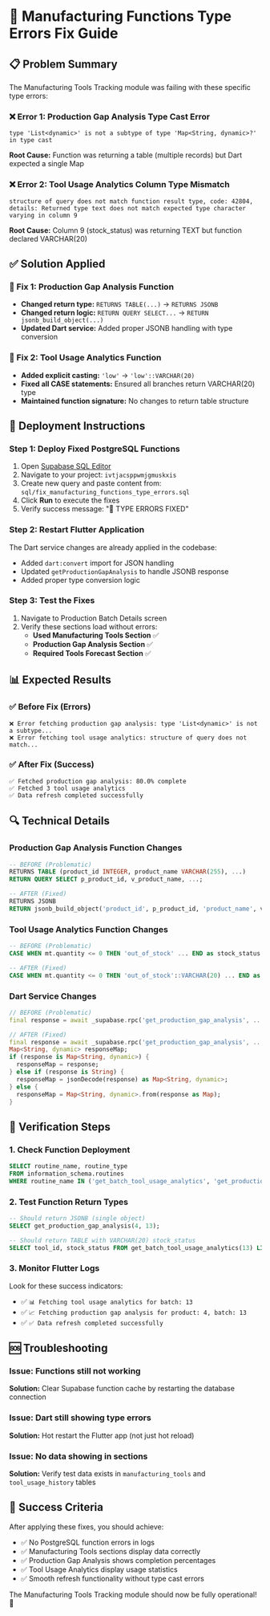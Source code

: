 # 🔧 Manufacturing Functions Type Errors Fix Guide

## 📋 Problem Summary
The Manufacturing Tools Tracking module was failing with these specific type errors:

### ❌ Error 1: Production Gap Analysis Type Cast Error
```
type 'List<dynamic>' is not a subtype of type 'Map<String, dynamic>?' in type cast
```
**Root Cause:** Function was returning a table (multiple records) but Dart expected a single Map

### ❌ Error 2: Tool Usage Analytics Column Type Mismatch  
```
structure of query does not match function result type, code: 42804, 
details: Returned type text does not match expected type character varying in column 9
```
**Root Cause:** Column 9 (stock_status) was returning TEXT but function declared VARCHAR(20)

## ✅ Solution Applied

### 🔧 Fix 1: Production Gap Analysis Function
- **Changed return type:** `RETURNS TABLE(...)` → `RETURNS JSONB`
- **Changed return logic:** `RETURN QUERY SELECT...` → `RETURN jsonb_build_object(...)`
- **Updated Dart service:** Added proper JSONB handling with type conversion

### 🔧 Fix 2: Tool Usage Analytics Function  
- **Added explicit casting:** `'low'` → `'low'::VARCHAR(20)`
- **Fixed all CASE statements:** Ensured all branches return VARCHAR(20) type
- **Maintained function signature:** No changes to return table structure

## 🚀 Deployment Instructions

### Step 1: Deploy Fixed PostgreSQL Functions
1. Open [Supabase SQL Editor](https://supabase.com/dashboard)
2. Navigate to your project: `ivtjacsppwmjgmuskxis`
3. Create new query and paste content from: `sql/fix_manufacturing_functions_type_errors.sql`
4. Click **Run** to execute the fixes
5. Verify success message: "🎉 TYPE ERRORS FIXED"

### Step 2: Restart Flutter Application
The Dart service changes are already applied in the codebase:
- Added `dart:convert` import for JSON handling
- Updated `getProductionGapAnalysis` to handle JSONB response
- Added proper type conversion logic

### Step 3: Test the Fixes
1. Navigate to Production Batch Details screen
2. Verify these sections load without errors:
   - **Used Manufacturing Tools Section** ✅
   - **Production Gap Analysis Section** ✅  
   - **Required Tools Forecast Section** ✅

## 📊 Expected Results

### ✅ Before Fix (Errors)
```
❌ Error fetching production gap analysis: type 'List<dynamic>' is not a subtype...
❌ Error fetching tool usage analytics: structure of query does not match...
```

### ✅ After Fix (Success)
```
✅ Fetched production gap analysis: 80.0% complete
✅ Fetched 3 tool usage analytics
✅ Data refresh completed successfully
```

## 🔍 Technical Details

### Production Gap Analysis Function Changes
```sql
-- BEFORE (Problematic)
RETURNS TABLE (product_id INTEGER, product_name VARCHAR(255), ...)
RETURN QUERY SELECT p_product_id, v_product_name, ...;

-- AFTER (Fixed)  
RETURNS JSONB
RETURN jsonb_build_object('product_id', p_product_id, 'product_name', v_product_name, ...);
```

### Tool Usage Analytics Function Changes
```sql
-- BEFORE (Problematic)
CASE WHEN mt.quantity <= 0 THEN 'out_of_stock' ... END as stock_status

-- AFTER (Fixed)
CASE WHEN mt.quantity <= 0 THEN 'out_of_stock'::VARCHAR(20) ... END as stock_status
```

### Dart Service Changes
```dart
// BEFORE (Problematic)
final response = await _supabase.rpc('get_production_gap_analysis', ...) as Map<String, dynamic>?;

// AFTER (Fixed)
final response = await _supabase.rpc('get_production_gap_analysis', ...);
Map<String, dynamic> responseMap;
if (response is Map<String, dynamic>) {
  responseMap = response;
} else if (response is String) {
  responseMap = jsonDecode(response) as Map<String, dynamic>;
} else {
  responseMap = Map<String, dynamic>.from(response as Map);
}
```

## 🧪 Verification Steps

### 1. Check Function Deployment
```sql
SELECT routine_name, routine_type 
FROM information_schema.routines 
WHERE routine_name IN ('get_batch_tool_usage_analytics', 'get_production_gap_analysis');
```

### 2. Test Function Return Types
```sql
-- Should return JSONB (single object)
SELECT get_production_gap_analysis(4, 13);

-- Should return TABLE with VARCHAR(20) stock_status
SELECT tool_id, stock_status FROM get_batch_tool_usage_analytics(13) LIMIT 3;
```

### 3. Monitor Flutter Logs
Look for these success indicators:
- ✅ `📊 Fetching tool usage analytics for batch: 13`
- ✅ `📈 Fetching production gap analysis for product: 4, batch: 13`  
- ✅ `✅ Data refresh completed successfully`

## 🆘 Troubleshooting

### Issue: Functions still not working
**Solution:** Clear Supabase function cache by restarting the database connection

### Issue: Dart still showing type errors  
**Solution:** Hot restart the Flutter app (not just hot reload)

### Issue: No data showing in sections
**Solution:** Verify test data exists in `manufacturing_tools` and `tool_usage_history` tables

## 🎯 Success Criteria

After applying these fixes, you should achieve:
- ✅ No PostgreSQL function errors in logs
- ✅ Manufacturing Tools sections display data correctly
- ✅ Production Gap Analysis shows completion percentages
- ✅ Tool Usage Analytics display usage statistics
- ✅ Smooth refresh functionality without type cast errors

The Manufacturing Tools Tracking module should now be fully operational! 🎉
